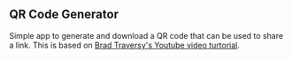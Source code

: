 ## QR Code Generator

Simple app to generate and download a QR code that can be used to share a link. This is based on [Brad Traversy's Youtube video turtorial](https://www.youtube.com/watch?v=qNiUlml9MDk).
